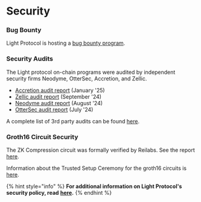 # Security

### Bug Bounty

Light Protocol is hosting a [bug bounty program](https://immunefi.com/bug-bounty/light-protocol/information/).

### Security Audits

The Light protocol on-chain programs were audited by independent security firms Neodyme, OtterSec, Accretion, and Zellic.

* [Accretion audit report](https://github.com/Lightprotocol/light-protocol/blob/main/audits/accretion_v1_update_audit.pdf) (January '25)
* [Zellic audit report](https://github.com/Lightprotocol/light-protocol/blob/main/audits/zellic_v1_audit.pdf) (September '24)
* [Neodyme audit report](https://github.com/Lightprotocol/light-protocol/blob/main/audits/neodyme_v1_audit.pdf) (August '24)&#x20;
* [OtterSec audit report](https://github.com/Lightprotocol/light-protocol/blob/main/audits/ottersec_v1_audit.pdf) (July '24)

A complete list of 3rd party audits can be found [here](https://github.com/Lightprotocol/light-protocol/tree/main/audits).

### Groth16 Circuit Security

The ZK Compression circuit was formally verified by Reilabs. See the report [here](https://github.com/Lightprotocol/light-protocol/blob/main/audits/reilabs_circuits_formal_verification_report.pdf).

Information about the Trusted Setup Ceremony for the groth16 circuits is [here](https://github.com/Lightprotocol/gnark-mt-setup/blob/main/README.md).

{% hint style="info" %}
**For additional information on Light Protocol's security policy, read** [**here**](https://github.com/Lightprotocol/light-protocol/blob/main/SECURITY.md)**.**&#x20;
{% endhint %}
